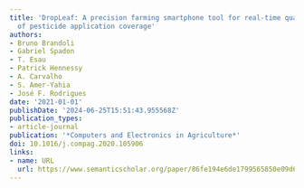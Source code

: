 ```yaml
---
title: 'DropLeaf: A precision farming smartphone tool for real-time quantification
  of pesticide application coverage'
authors:
- Bruno Brandoli
- Gabriel Spadon
- T. Esau
- Patrick Hennessy
- A. Carvalho
- S. Amer-Yahia
- José F. Rodrigues
date: '2021-01-01'
publishDate: '2024-06-25T15:51:43.955568Z'
publication_types:
- article-journal
publication: '*Computers and Electronics in Agriculture*'
doi: 10.1016/j.compag.2020.105906
links:
- name: URL
  url: https://www.semanticscholar.org/paper/86fe194e6de1799565850e09d6b2669c62e64449
---
```

